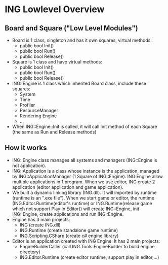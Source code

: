 # ING Lowlevel Overview #

## Board and Square ("Low Level Modules") ##
+ Board is 1 class, singleton and has it own squares, virtual methods:
    - public bool Init()
    - public bool Run()
    - public bool Release()
+ Square is 1 class and have virtual methods:
    - public bool Init()
    - public bool Run()
    - public bool Release()
+ ING::Engine is 1 class which inherited Board class, include these squares:
    - System
    - Time
    - Profiler
    - ResourceManager
    - Rendering Engine
    - ...
+ When ING::Engine::Init is called, it will call Init method of each Square (the same as Run and Release methods)

## How it works ##
+ ING::Engine class manages all systems and managers (ING::Engine is not application).
+ ING::Application is a class whose instance is the application, managed by ING::ApplicationManager (1 Square of ING::Engine). ING Engine allow multiple applications in 1 program. When we use editor, ING create 2 application (editor application and game application).
+ We built a dynamic linking library (ING.dll). It will imported by runtime (runtime is an ".exe file").  When we start game or editor, the runtime (ING.Editor.Runtime(editor's runtime) or ING.Runtime(release game which not support Play In Editor)) will create ING::Engine, init ING::Engine, create applications and run ING::Engine.
+ Engine has 3 main projects:
	- ING (create ING.dll)
	- ING.Runtime (create standalone game runtime)
	- ING.Scripting.CSharp (create c# engine library)
+ Editor is an application created with ING Engine. It has 2 main projects:
	- EngineBuilderCaller (call ING.Tools.EngineBuilder to build engine directory)
	- ING.Editor.Runtime (create editor runtime, support play in editor,...)
